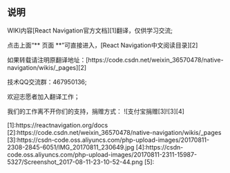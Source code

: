 ## 说明
<p>WIKI内容[React Navigation官方文档][1]翻译，仅供学习交流;</p>
<p>
点击上面“** 页面  **”可直接进入，[React Navigation中文阅读目录][2]
</p>
<p>
如果转载请注明原翻译地址：[https://code.csdn.net/weixin_36570478/native-navigation/wikis/_pages][2]
</p>
<p>技术QQ交流群：467950136;</p>
<p>
欢迎志愿者加入翻译工作；
</p>
<p>
我们的工作离不开你们的支持，捐赠方式：
![支付宝捐赠[3]![3][4]
</p>
[1]:https://reactnavigation.org/docs
[2]:https://code.csdn.net/weixin_36570478/native-navigation/wikis/_pages
[3]:https://csdn-code.oss.aliyuncs.com/php-upload-images/20170811-2308-2845-6051/IMG_20170811_230649.jpg
[4]:https://csdn-code.oss.aliyuncs.com/php-upload-images/20170811-2311-15987-5327/Screenshot_2017-08-11-23-10-52-44.png
[5]: